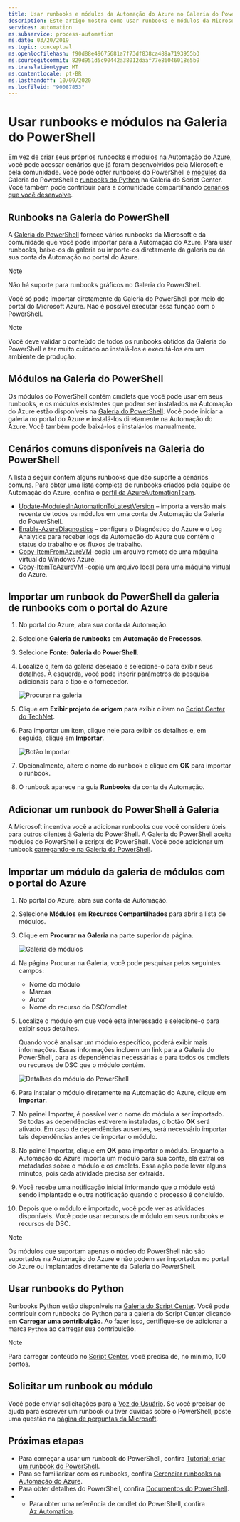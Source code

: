 ```yaml
---
title: Usar runbooks e módulos da Automação do Azure no Galeria do PowerShell
description: Este artigo mostra como usar runbooks e módulos da Microsoft e da comunidade na Galeria do PowerShell.
services: automation
ms.subservice: process-automation
ms.date: 03/20/2019
ms.topic: conceptual
ms.openlocfilehash: f90d88e49675681a7f73df838ca489a7193955b3
ms.sourcegitcommit: 829d951d5c90442a38012daaf77e86046018e5b9
ms.translationtype: MT
ms.contentlocale: pt-BR
ms.lasthandoff: 10/09/2020
ms.locfileid: "90087853"
---
```

# <a name="use-runbooks-and-modules-in-powershell-gallery"></a>Usar runbooks e módulos na Galeria do PowerShell

Em vez de criar seus próprios runbooks e módulos na Automação do Azure, você pode acessar cenários que já foram desenvolvidos pela Microsoft e pela comunidade. Você pode obter runbooks do PowerShell e [módulos](#modules-in-powershell-gallery) da Galeria do PowerShell e [runbooks do Python](#use-python-runbooks) na Galeria do Script Center. Você também pode contribuir para a comunidade compartilhando [cenários que você desenvolve](#add-a-powershell-runbook-to-the-gallery). 

## <a name="runbooks-in-powershell-gallery"></a>Runbooks na Galeria do PowerShell

A [Galeria do PowerShell](https://www.powershellgallery.com/packages) fornece vários runbooks da Microsoft e da comunidade que você pode importar para a Automação do Azure. Para usar runbooks, baixe-os da galeria ou importe-os diretamente da galeria ou da sua conta da Automação no portal do Azure.

> [!NOTE]
> Não há suporte para runbooks gráficos no Galeria do PowerShell.

Você só pode importar diretamente da Galeria do PowerShell por meio do portal do Microsoft Azure. Não é possível executar essa função com o PowerShell.

> [!NOTE]
> Você deve validar o conteúdo de todos os runbooks obtidos da Galeria do PowerShell e ter muito cuidado ao instalá-los e executá-los em um ambiente de produção.

## <a name="modules-in-powershell-gallery"></a>Módulos na Galeria do PowerShell

Os módulos do PowerShell contêm cmdlets que você pode usar em seus runbooks, e os módulos existentes que podem ser instalados na Automação do Azure estão disponíveis na [Galeria do PowerShell](https://www.powershellgallery.com). Você pode iniciar a galeria no portal do Azure e instalá-los diretamente na Automação do Azure. Você também pode baixá-los e instalá-los manualmente.

## <a name="common-scenarios-available-in-powershell-gallery"></a>Cenários comuns disponíveis na Galeria do PowerShell

A lista a seguir contém alguns runbooks que dão suporte a cenários comuns. Para obter uma lista completa de runbooks criados pela equipe de Automação do Azure, confira o [perfil da AzureAutomationTeam](https://www.powershellgallery.com/profiles/AzureAutomationTeam).

   * [Update-ModulesInAutomationToLatestVersion](https://www.powershellgallery.com/packages/Update-ModulesInAutomationToLatestVersion/) – importa a versão mais recente de todos os módulos em uma conta de Automação da Galeria do PowerShell.
   * [Enable-AzureDiagnostics](https://www.powershellgallery.com/packages/Enable-AzureDiagnostics/) – configura o Diagnóstico do Azure e o Log Analytics para receber logs da Automação do Azure que contêm o status do trabalho e os fluxos de trabalho.
   * [Copy-ItemFromAzureVM](https://www.powershellgallery.com/packages/Copy-ItemFromAzureVM/)-copia um arquivo remoto de uma máquina virtual do Windows Azure.
   * [Copy-ItemToAzureVM](https://www.powershellgallery.com/packages/Copy-ItemToAzureVM/) -copia um arquivo local para uma máquina virtual do Azure.

## <a name="import-a-powershell-runbook-from-the-runbook-gallery-with-the-azure-portal"></a>Importar um runbook do PowerShell da galeria de runbooks com o portal do Azure

1. No portal do Azure, abra sua conta da Automação.
2. Selecione **Galeria de runbooks** em **Automação de Processos**.
3. Selecione **Fonte: Galeria do PowerShell**.
4. Localize o item da galeria desejado e selecione-o para exibir seus detalhes. À esquerda, você pode inserir parâmetros de pesquisa adicionais para o tipo e o fornecedor.

   ![Procurar na galeria](media/automation-runbook-gallery/browse-gallery.png)

5. Clique em **Exibir projeto de origem** para exibir o item no [Script Center do TechNet](https://gallery.technet.microsoft.com/).
6. Para importar um item, clique nele para exibir os detalhes e, em seguida, clique em **Importar**.

   ![Botão Importar](media/automation-runbook-gallery/gallery-item-detail.png)

7. Opcionalmente, altere o nome do runbook e clique em **OK** para importar o runbook.
8. O runbook aparece na guia **Runbooks** da conta de Automação.

## <a name="add-a-powershell-runbook-to-the-gallery"></a>Adicionar um runbook do PowerShell à Galeria

A Microsoft incentiva você a adicionar runbooks que você considere úteis para outros clientes à Galeria do PowerShell. A Galeria do PowerShell aceita módulos do PowerShell e scripts do PowerShell. Você pode adicionar um runbook [carregando-o na Galeria do PowerShell](/powershell/scripting/gallery/how-to/publishing-packages/publishing-a-package).

## <a name="import-a-module-from-the-module-gallery-with-the-azure-portal"></a>Importar um módulo da galeria de módulos com o portal do Azure

1. No portal do Azure, abra sua conta da Automação.
2. Selecione **Módulos** em **Recursos Compartilhados** para abrir a lista de módulos.
3. Clique em **Procurar na Galeria** na parte superior da página.

   ![Galeria de módulos](media/automation-runbook-gallery/modules-blade.png)

4. Na página Procurar na Galeria, você pode pesquisar pelos seguintes campos:

   * Nome do módulo
   * Marcas
   * Autor
   * Nome do recurso do DSC/cmdlet

5. Localize o módulo em que você está interessado e selecione-o para exibir seus detalhes.

   Quando você analisar um módulo específico, poderá exibir mais informações. Essas informações incluem um link para a Galeria do PowerShell, para as dependências necessárias e para todos os cmdlets ou recursos de DSC que o módulo contém.

   ![Detalhes do módulo do PowerShell](media/automation-runbook-gallery/gallery-item-details-blade.png)

6. Para instalar o módulo diretamente na Automação do Azure, clique em **Importar**.
7. No painel Importar, é possível ver o nome do módulo a ser importado. Se todas as dependências estiverem instaladas, o botão **OK** será ativado. Em caso de dependências ausentes, será necessário importar tais dependências antes de importar o módulo.
8. No painel Importar, clique em **OK** para importar o módulo. Enquanto a Automação do Azure importa um módulo para sua conta, ela extrai os metadados sobre o módulo e os cmdlets. Essa ação pode levar alguns minutos, pois cada atividade precisa ser extraída.
9. Você recebe uma notificação inicial informando que o módulo está sendo implantado e outra notificação quando o processo é concluído.
10. Depois que o módulo é importado, você pode ver as atividades disponíveis. Você pode usar recursos de módulo em seus runbooks e recursos de DSC.

> [!NOTE]
> Os módulos que suportam apenas o núcleo do PowerShell não são suportados na Automação do Azure e não podem ser importados no portal do Azure ou implantados diretamente da Galeria do PowerShell.

## <a name="use-python-runbooks"></a>Usar runbooks do Python

Runbooks Python estão disponíveis na [Galeria do Script Center](https://gallery.technet.microsoft.com/scriptcenter/site/search?f%5B0%5D.Type=RootCategory&f%5B0%5D.Value=WindowsAzure&f%5B1%5D.Type=ProgrammingLanguage&f%5B1%5D.Value=Python&f%5B1%5D.Text=Python&sortBy=Date&username=). Você pode contribuir com runbooks do Python para a galeria do Script Center clicando em **Carregar uma contribuição**. Ao fazer isso, certifique-se de adicionar a marca `Python` ao carregar sua contribuição.

> [!NOTE]
> Para carregar conteúdo no [Script Center](https://gallery.technet.microsoft.com/scriptcenter), você precisa de, no mínimo, 100 pontos.

## <a name="request-a-runbook-or-module"></a>Solicitar um runbook ou módulo

Você pode enviar solicitações para a [Voz do Usuário](https://feedback.azure.com/forums/246290-azure-automation/).  Se você precisar de ajuda para escrever um runbook ou tiver dúvidas sobre o PowerShell, poste uma questão na [página de perguntas da Microsoft](/answers/topics/azure-automation.html).

## <a name="next-steps"></a>Próximas etapas

* Para começar a usar um runbook do PowerShell, confira [Tutorial: criar um runbook do PowerShell](learn/automation-tutorial-runbook-textual-powershell.md).
* Para se familiarizar com os runbooks, confira [Gerenciar runbooks na Automação do Azure](manage-runbooks.md).
* Para obter detalhes do PowerShell, confira [Documentos do PowerShell](/powershell/scripting/overview).
* * Para obter uma referência de cmdlet do PowerShell, confira [Az.Automation](/powershell/module/az.automation/?view=azps-3.7.0#automation).
